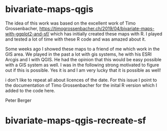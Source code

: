 # bivariate-maps-qgis
The idea of this work was based on the excellent work of Timo Grossenbacher, https://timogrossenbacher.ch/2019/04/bivariate-maps-with-ggplot2-and-sf/ which has initially created these maps with R. I played and tested a lot of time with these R code and was amazed about it. 

Some weeks ago I showed these maps to a friend of me which work in the GIS area. We played in the past a lot with gis systems, he with his ESRI Arcgis and I with QGIS. He had the opinion that this would be easy possible with a GIS system as well. I was in the following strong motivated to figure out if this is possible. Yes it is and I am very lucky that it is possible as well!

i don't like to repeat all about licences of the date. For this issue I point to the documentation of Timo Grossenbacher for the inital R version which I added to the code here.

Peter Berger
# bivariate-maps-qgis-recreate-sf
